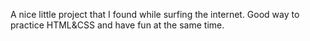 A nice little project that I found while surfing the internet. Good way to practice HTML&CSS and have fun at the same time.
